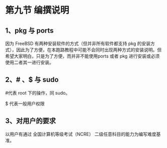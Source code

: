 # 第九节 编撰说明

## 1、pkg 与 ports

因为 FreeBSD 有两种安装软件的方式（但并非所有软件都支持 pkg 的安装方式），因此为了方便，在本跑路教程中可能不会同时出现两种方式的安装说明。但希望大家明白，只是为了方便，而并非不能使用ports 或者 pkg 进行安装或必须使用二者其一进行安装。

## 2、# 、$ 与 sudo

\#代表 root 下的操作，同 sudo。

$ 代表一般用户权限

## 3、对用户的要求

以用户有通过 全国计算机等级考试（NCRE） 二级任意科目的能力为编写难度基准。
